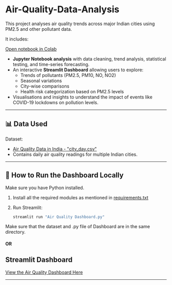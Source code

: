 # Air-Quality-Data-Analysis
This project analyses air quality trends across major Indian cities using PM2.5 and other pollutant data.

It includes:

[Open notebook in Colab](https://colab.research.google.com/github/Arpita2119/Air-Quality-Data-Analysis/blob/main/Air_Quality_Analysis.ipynb)

- **Jupyter Notebook analysis** with data cleaning, trend analysis, statistical testing, and time-series forecasting.
- An interactive **Streamlit Dashboard** allowing users to explore:
  - Trends of pollutants (PM2.5, PM10, NO, NO2)
  - Seasonal variations
  - City-wise comparisons
  - Health risk categorization based on PM2.5 levels
- Visualisations and insights to understand the impact of events like COVID-19 lockdowns on pollution levels.

---

## 📊 Data Used

Dataset:
- [Air Quality Data in India - "city_day.csv"](https://www.kaggle.com/datasets/rohanrao/air-quality-data-in-india)
- Contains daily air quality readings for multiple Indian cities.

---

## 🚀 How to Run the Dashboard Locally

Make sure you have Python installed.

1. Install all the required modules as mentioned in [requirements.txt](https://github.com/Arpita2119/Air-Quality-Data-Analysis/blob/main/requirements.txt)

2. Run Streamlit:

    ```bash
    streamlit run "Air Quality Dashboard.py"
    ```
Make sure that the dataset and .py file of Dashboard are in the same directory.

#### OR

## Streamlit Dashboard

[View the Air Quality Dashboard Here](https://air-quality-data-analysis-vkoqcygsdkcfhduww36grd.streamlit.app/)


---


